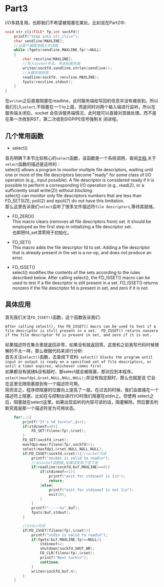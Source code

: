# Part3
I/O多路复用。也即我们不希望被阻塞在某处，比如说在Part2中:
```c
void str_cli(FILE* fp,int sockfd){
    printf("Step into str_cli\n");
    char sendline[MAXLINE];
    //从客户端程序输入中读取
    while (fgets(sendline,MAXLINE,fp)!=NULL)
    {
        char recvline[MAXLINE];
        //写入socket中去，传送到服务端
        writen(sockfd,sendline,strlen(sendline));
        //从服务端获取
        readline(sockfd, recvline,MAXLINE);
        fputs(recvline,stdout);
    }
}
```
在`writen`之后直接阻塞在readline，此时服务端给写回的信息并没有被收到。所以
我们引入`select`,不阻塞在一个io上面，而是同时对两个输入端进行监听。所以在服务端关闭后，socket
会告诉服务端情况，此时就可以直接对其做处理。而不是在第一次收到RST，第二次收到SIGPIPE信号强制关
闭进程。
## 几个常用函数
- select()  

首先明确下本节比较核心的`select`函数，该函数是一个系统调用，查阅[文档](https://man7.org/linux/man-pages/man2/select.2.html),关于`select`函数的描述是这样的：  
select() allows a program to monitor multiple file descriptors,
       waiting until one or more of the file descriptors become "ready"
       for some class of I/O operation (e.g., input possible).    A file
       descriptor is considered ready if it is possible to perform a
       corresponding I/O operation (e.g., read(2), or a sufficiently
       small write(2)) without blocking.  
       select() can monitor only file descriptors numbers that are less
       than FD_SETSIZE; poll(2) and epoll(7) do not have this
       limitation.  
那么这里告诉我们`select`监听了很多文件描述符`file descriptors`,等待其就绪。

- FD_ZERO()  
This macro clears (removes all file descriptors from) set.
It should be employed as the first step in initializing a
file descriptor set.  
也即把fd_set清零用于初始化。

- FD_SET()  
This macro adds the file descriptor fd to set.  Adding a
file descriptor that is already present in the set is a
no-op, and does not produce an error.

- FD_ISSET()  
select() modifies the contents of the sets according to
the rules described below.  After calling select(), the
FD_ISSET() macro can be used to test if a file descriptor
is still present in a set.  FD_ISSET() returns nonzero if
the file descriptor fd is present in set, and zero if it
is not.

## 具体应用
首先我们关注`FD_ISSET()`函数，这个函数告诉我们:
```
After calling select(), the FD_ISSET() macro can be used to test if a file descriptor is still present in a set.  FD_ISSET() returns nonzero if the file descriptor fd is present in set, and zero if it is not.
```
如果描述符在集合里就返回非零，如果没有就返回零。这里和之前我写代码时候理解的不太一样。那么根据代码来进行分析:  
首先关注`select()`函数，去查阅下资料:
`select() blocks the program until input or output is ready on a specified set of file descriptors, or until a timer expires, whichever comes first. `  
如果都没有就绪&没有超时，那select就会被阻塞，那对应到本程序。`select(maxfdp1,&rset,NULL,NULL,NULL);`并没有指定超时，那么也就是说
它会在这里无限阻塞直到有一个描述符可用。  
简而言之，程序把阻塞的位置向上提高了一层。在过去的时候，我们会直接在一个描述符上阻塞，比如在与控制台进行I/O时我们阻塞在stdin上。但使用
select之后，阻塞就在select这里。如果出现监听的内容可读的话，阻塞解除。然后要去判断究竟是那一个描述符变为可用状态。

```c
    for(;;){
        printf("It's %d turn\n",i++);
        if(stdineof==0){
            FD_SET(fileno(fp),&rset);
        }
        FD_SET(sockfd,&rset);
        maxfdp1=max(fileno(fp),sockfd)+1;
        select(maxfdp1,&rset,NULL,NULL,NULL);
        if(FD_ISSET(sockfd,&rset)){//socket可读
            printf("socket is valid to read\n");
            //从socket读数据,如果读失败了往下走
            if(readline(sockfd,buf,MAXLINE)==0){
                if(stdineof==1){
                    printf("exit for stdineof is 1\n");
                    return;
                }else{
                    printf("exit for stdineof is not 1\n");
                    exit(0);
                }
            }
            printf("-----%s",buf);
            fputs(buf,stdout);
        }

        //stdin可读
        if(FD_ISSET(fileno(fp),&rset)){
            printf("stdin is valid to read\n");
            if(fgets(buf,MAXLINE,fp)==NULL){
                stdineof=1;
                shutdown(sockfd,SHUT_WR);
                FD_CLR(fileno(fp),&rset);
                printf("Next turn\n");
                continue;
            }
            writen(sockfd,buf,n);
        }
    }
```
